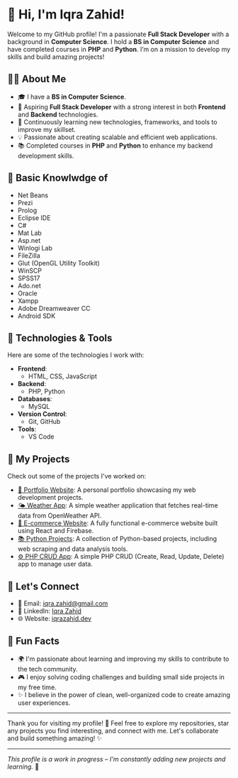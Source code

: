 # 👋 Hi, I'm **Iqra Zahid**!

Welcome to my GitHub profile! I'm a passionate **Full Stack Developer** with a background in **Computer Science**. I hold a **BS in Computer Science** and have completed courses in **PHP** and **Python**. I’m on a mission to develop my skills and build amazing projects!

## 🧑‍💻 About Me

- 🎓 I have a **BS in Computer Science**.
- 🚀 Aspiring **Full Stack Developer** with a strong interest in both **Frontend** and **Backend** technologies.
- 🌱 Continuously learning new technologies, frameworks, and tools to improve my skillset.
- 💡 Passionate about creating scalable and efficient web applications.
- 📚 Completed courses in **PHP** and **Python** to enhance my backend development skills.

## 🔧 Basic Knowlwdge of

- Net Beans
- Prezi
- Prolog
- Eclipse IDE
- C#
- Mat Lab
- Asp.net
- Winlogi Lab
- FileZilla
- Glut (OpenGL Utility Toolkit)
- WinSCP
- SPSS17
- Ado.net
- Oracle
- Xampp
- Adobe Dreamweaver CC
- Android SDK

## 🔧 Technologies & Tools

Here are some of the technologies I work with:

- **Frontend**: 
  - HTML, CSS, JavaScript
- **Backend**: 
  - PHP, Python 
- **Databases**: 
  - MySQL
- **Version Control**: 
  - Git, GitHub
- **Tools**: 
  - VS Code


## 🚀 My Projects

Check out some of the projects I've worked on:

- [📝 Portfolio Website](https://github.com/iqrazahid/portfolio): A personal portfolio showcasing my web development projects.
- [🌤️ Weather App](https://github.com/iqrazahid/weather-app): A simple weather application that fetches real-time data from OpenWeather API.
- [🛒 E-commerce Website](https://github.com/iqrazahid/e-commerce): A fully functional e-commerce website built using React and Firebase.
- [📚 Python Projects](https://github.com/iqrazahid/python-projects): A collection of Python-based projects, including web scraping and data analysis tools.
- [⚙️ PHP CRUD App](https://github.com/iqrazahid/php-crud): A simple PHP CRUD (Create, Read, Update, Delete) app to manage user data.

## 💬 Let's Connect

- 📧 Email: [iqra.zahid@gmail.com](mailto:iqra.zahid83@gmail.com)
- 🔗 LinkedIn: [Iqra Zahid](https://www.linkedin.com/in/iqrazahid)
- 🌐 Website: [iqrazahid.dev](https://iqrazahid.dev)

## 🌟 Fun Facts

- 🌍 I'm passionate about learning and improving my skills to contribute to the tech community.
- 🎮 I enjoy solving coding challenges and building small side projects in my free time.
- ✨ I believe in the power of clean, well-organized code to create amazing user experiences.

---

Thank you for visiting my profile! 🚀 Feel free to explore my repositories, star any projects you find interesting, and connect with me. Let's collaborate and build something amazing! ✨

---

*This profile is a work in progress – I'm constantly adding new projects and learning.* 🌱
